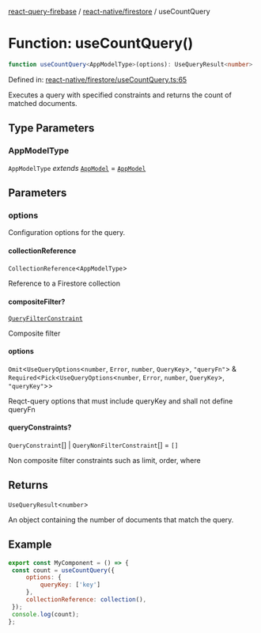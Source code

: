 [react-query-firebase](../../../modules.md) / [react-native/firestore](../index.md) / useCountQuery

# Function: useCountQuery()

```ts
function useCountQuery<AppModelType>(options): UseQueryResult<number>
```

Defined in: [react-native/firestore/useCountQuery.ts:65](https://github.com/vpishuk/react-query-firebase/blob/47ed1ecd8b83d68dd4237e8eb73f6aa6dea2c1fa/react-native/firestore/useCountQuery.ts#L65)

Executes a query with specified constraints and returns the count of matched documents.

## Type Parameters

### AppModelType

`AppModelType` *extends* [`AppModel`](../../../types/type-aliases/AppModel.md) = [`AppModel`](../../../types/type-aliases/AppModel.md)

## Parameters

### options

Configuration options for the query.

#### collectionReference

`CollectionReference`\<`AppModelType`\>

Reference to a Firestore collection

#### compositeFilter?

[`QueryFilterConstraint`](../type-aliases/QueryFilterConstraint.md)

Composite filter

#### options

`Omit`\<`UseQueryOptions`\<`number`, `Error`, `number`, `QueryKey`\>, `"queryFn"`\> & `Required`\<`Pick`\<`UseQueryOptions`\<`number`, `Error`, `number`, `QueryKey`\>, `"queryKey"`\>\>

Reqct-query options that must include queryKey and shall not define queryFn

#### queryConstraints?

`QueryConstraint`[] \| `QueryNonFilterConstraint`[] = `[]`

Non composite filter constraints such as limit, order, where

## Returns

`UseQueryResult`\<`number`\>

An object containing the number of documents that match the query.

## Example

```jsx
export const MyComponent = () => {
 const count = useCountQuery({
     options: {
         queryKey: ['key']
     },
     collectionReference: collection(),
 });
 console.log(count);
};
```
